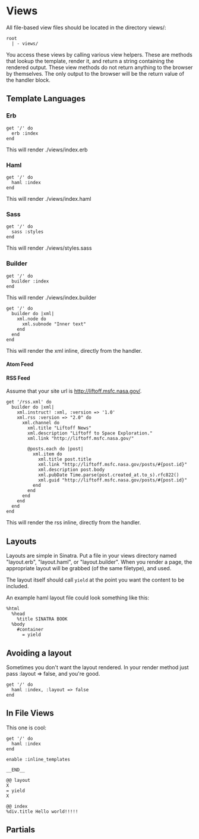 Views
=====
All file-based view files should be located in the directory views/:

    root
      | - views/

You access these views by calling various view helpers.  These are methods that
lookup the template, render it, and return a string containing the rendered
output.  These view methods do not return anything to the browser by
themselves.  The only output to the browser will be the return value of the
handler block.


Template Languages
------------------

### Erb
    get '/' do
      erb :index
    end

This will render ./views/index.erb

### Haml
    get '/' do
      haml :index
    end

This will render ./views/index.haml

### Sass
    get '/' do
      sass :styles
    end

This will render ./views/styles.sass

### Builder
    get '/' do
      builder :index
    end

This will render ./views/index.builder

    get '/' do
      builder do |xml|
        xml.node do
          xml.subnode "Inner text"
        end
      end
    end

This will render the xml inline, directly from the handler.

#### Atom Feed

#### RSS Feed
Assume that your site url is http://liftoff.msfc.nasa.gov/.

    get '/rss.xml' do
      builder do |xml|
        xml.instruct! :xml, :version => '1.0'
        xml.rss :version => "2.0" do
          xml.channel do
            xml.title "Liftoff News"
            xml.description "Liftoff to Space Exploration."
            xml.link "http://liftoff.msfc.nasa.gov/"

            @posts.each do |post|
              xml.item do
                xml.title post.title
                xml.link "http://liftoff.msfc.nasa.gov/posts/#{post.id}"
                xml.description post.body
                xml.pubDate Time.parse(post.created_at.to_s).rfc822()
                xml.guid "http://liftoff.msfc.nasa.gov/posts/#{post.id}"
              end
            end
          end
        end
      end
    end

This will render the rss inline, directly from the handler.

Layouts
-------

Layouts are simple in Sinatra.  Put a file in your views directory named
"layout.erb", "layout.haml", or "layout.builder".  When you render a page, the
appropriate layout will be grabbed (of the same filetype), and used.

The layout itself should call `yield` at the point you want the content to be
included.

An example haml layout file could look something like this:

    %html
      %head
        %title SINATRA BOOK
      %body
        #container
          = yield

Avoiding a layout
-----------------
Sometimes you don't want the layout rendered.  In your render method just
pass :layout => false, and you're good.

    get '/' do
      haml :index, :layout => false
    end

In File Views
-------------

This one is cool:

    get '/' do
      haml :index
    end

    enable :inline_templates

    __END__

    @@ layout
    X
    = yield
    X

    @@ index
    %div.title Hello world!!!!!

Partials
--------

